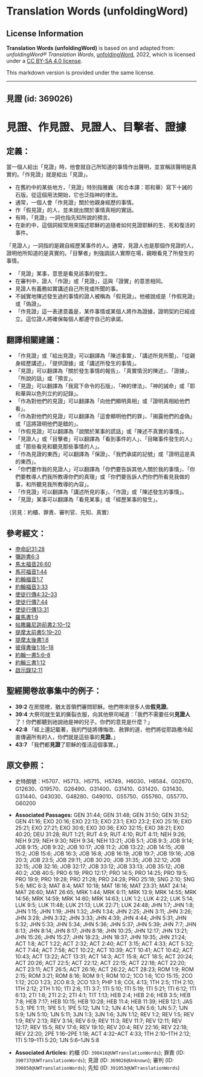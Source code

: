 # Translation Words (unfoldingWord)

## License Information

**Translation Words (unfoldingWord)** is based on and adapted from: _unfoldingWord® Translation Words_, [unfoldingWord](https://unfoldingword.org/utw), 2022, which is licensed under a [CC BY-SA 4.0 license](https://creativecommons.org/licenses/by-sa/4.0/legalcode.en).

This markdown version is provided under the same license.



--------------------------------

## 見證 (id: 369026)

見證、作見證、見證人、目擊者、證據
=================

定義：
---

當一個人給出「見證」時，他會就自己所知道的事情作出聲明，並宣稱該聲明是真實的。「作見證」就是給出「見證」。

* 在舊約中的某些地方，「見證」特別指雅巍（和合本譯：耶和華）寫下十誡的石版。從這個用法開始，它也泛指神的律法。
* 通常，一個人會「作見證」關於他親身經歷的事情。
* 作「假見證」的人，並未說出關於事情真相的實話。
* 有時，「見證」一詞也指先知所說的預言。
* 在新約中，這個詞經常用來描述耶穌的追隨者如何見證耶穌的生、死和復活的事件。

「見證人」一詞指的是親自經歷某事件的人。通常，見證人也是那個作見證的人，證明他所知道的是真實的。「目擊者」則強調該人實際在場，親眼看見了所發生的事情。

* 「見證」某事，意思是看見該事的發生。
* 在審判中，證人「作證」或「見證」，這與「證實」的意思相同。
* 見證人有義務如實講述自己所見或所聞的事。
* 不誠實地陳述發生過的事情的證人被稱為「假見證」。他被說成是「作假見證」或「偽證」。
* 「作見證」這一表達意義是，某件事情或某個人將作為證據，證明契約已經成立。這位證人將確保每個人都遵守自己的承諾。

翻譯相關建議：
-------

* 「作見證」或「給出見證」可以翻譯為「陳述事實」、「講述所見所聞」、「從親身經歷講述」、「提供證據」或「講述所發生的事情」。
* 「見證」可以翻譯為「關於發生事情的報告」、「真實情況的陳述」、「證據」、「所說的話」或「預言」。
* 「見證」可以翻譯為「我寫下命令的石版」、「神的律法」、「神的誡命」或「耶和華與以色列立約的記錄」。
* 「作為對他們的見證」可以翻譯為「向他們顯明真相」或「證明真相給他們看」。
* 「作為對他們的見證」可以翻譯為「這會顯明他們的罪」、「揭露他們的虛偽」或「這將證明他們是錯的」。
* 「作假見證」可以翻譯為「說關於某事的謊話」或「陳述不真實的事情」。
* 「見證人」或「目擊者」可以翻譯為「看到事件的人」、「目睹事件發生的人」或「那些看見和聽見那些事情的人」。
* 「作為見證的東西」可以翻譯為「保證」、「我們承諾的記號」或「證明這是真的東西」。
* 「你們要作我的見證人」可以翻譯為「你們要告訴其他人關於我的事情」、「你們要教導人們我所教導你們的真理」或「你們要告訴人們你們所看見我做的事，和所聽見我所教導的內容」。
* 「作見證」可以翻譯為「講述所見的事」、「作證」或「陳述發生的事情」。
* 「見證」某事可以翻譯為「看見某事」或「經歷某事的發生」。

（另見：約櫃、罪責、審判官、先知、真實）

參考經文：
-----

* [申命記31:28](https://ref.ly/Deut31:28)
* [彌迦書6:3](https://ref.ly/Mic6:3)
* [馬太福音26:60](https://ref.ly/Matt26:60)
* [馬可福音1:44](https://ref.ly/Mark1:44)
* [約翰福音1:7](https://ref.ly/John1:7)
* [約翰福音3:33](https://ref.ly/John3:33)
* [使徒行傳4:32–33](https://ref.ly/Acts4:32-Acts4:33)
* [使徒行傳7:44](https://ref.ly/Acts7:44)
* [使徒行傳13:31](https://ref.ly/Acts13:31)
* [羅馬書1:9](https://ref.ly/Rom1:9)
* [帖撒羅尼迦前書2:10–12](https://ref.ly/1Thess2:10-1Thess2:12)
* [提摩太前書5:19–20](https://ref.ly/1Tim5:19-1Tim5:20)
* [提摩太後書1:8](https://ref.ly/2Tim1:8)
* [彼得書後1:16–18](https://ref.ly/2Pet1:16-2Pet1:18)
* [約翰一書5:6–8](https://ref.ly/1John5:6-1John5:8)
* [約翰三書1:12](https://ref.ly/3John1:12)
* [啟示錄12:11](https://ref.ly/Rev12:11)

聖經開卷故事集中的例子：
------------

* **39:2** 在房間裡，猶太首領們審問耶穌。他們帶來很多人做**假見證**。
* **39:4** 大祭司就生氣的撕裂衣服，向其他祭司喊道：「我們不需要任何**見證人**了！你們都聽到祂說祂是神的兒子。你們的意見是什麼？」
* **42:8** 「經上還記載著，我的門徒將傳悔改、赦罪的道，他們將從耶路撒冷起直傳遍所有的人，你們就是這些事的**見證**。」
* **43:7** 「我們都**見證**了耶穌的復活這個事實。」

原文參照：
-----

* 史特朗號：H5707、H5713、H5715、H5749、H6030、H8584、G02670、G12630、G19570、G26490、G31400、G31410、G31420、G31430、G31440、G43030、G48280、G49010、G55750、G55760、G55770、G60200

* **Associated Passages:** GEN 31:44; GEN 31:48; GEN 31:50; GEN 31:52; GEN 41:16; EXO 20:16; EXO 22:13; EXO 23:1; EXO 23:2; EXO 25:16; EXO 25:21; EXO 27:21; EXO 30:6; EXO 30:36; EXO 32:15; EXO 38:21; EXO 40:20; DEU 31:28; RUT 1:21; RUT 4:9; RUT 4:10; RUT 4:11; NEH 9:26; NEH 9:29; NEH 9:30; NEH 9:34; NEH 13:21; JOB 5:1; JOB 9:3; JOB 9:14; JOB 9:15; JOB 9:32; JOB 10:17; JOB 11:2; JOB 13:22; JOB 14:15; JOB 15:2; JOB 15:6; JOB 16:3; JOB 16:8; JOB 16:19; JOB 19:7; JOB 19:16; JOB 20:3; JOB 23:5; JOB 29:11; JOB 30:20; JOB 31:35; JOB 32:12; JOB 32:15; JOB 32:16; JOB 32:17; JOB 33:12; JOB 33:13; JOB 35:12; JOB 40:2; JOB 40:5; PRO 6:19; PRO 12:17; PRO 14:5; PRO 14:25; PRO 19:5; PRO 19:9; PRO 19:28; PRO 21:28; PRO 24:28; PRO 25:18; SNG 2:10; SNG 5:6; MIC 6:3; MAT 8:4; MAT 10:18; MAT 18:16; MAT 23:31; MAT 24:14; MAT 26:60; MAT 26:65; MRK 1:44; MRK 6:11; MRK 13:9; MRK 14:55; MRK 14:56; MRK 14:59; MRK 14:60; MRK 14:63; LUK 1:2; LUK 4:22; LUK 5:14; LUK 9:5; LUK 11:48; LUK 21:13; LUK 22:71; LUK 24:48; JHN 1:7; JHN 1:8; JHN 1:15; JHN 1:19; JHN 1:32; JHN 1:34; JHN 2:25; JHN 3:11; JHN 3:26; JHN 3:28; JHN 3:32; JHN 3:33; JHN 4:39; JHN 4:44; JHN 5:31; JHN 5:32; JHN 5:33; JHN 5:34; JHN 5:36; JHN 5:37; JHN 5:39; JHN 7:7; JHN 8:13; JHN 8:14; JHN 8:17; JHN 8:18; JHN 10:25; JHN 12:17; JHN 13:21; JHN 15:26; JHN 15:27; JHN 18:23; JHN 18:37; JHN 19:35; JHN 21:24; ACT 1:8; ACT 1:22; ACT 2:32; ACT 2:40; ACT 3:15; ACT 4:33; ACT 5:32; ACT 7:44; ACT 7:58; ACT 10:22; ACT 10:39; ACT 10:41; ACT 10:42; ACT 10:43; ACT 13:22; ACT 13:31; ACT 14:3; ACT 15:8; ACT 18:5; ACT 20:24; ACT 20:26; ACT 22:5; ACT 22:12; ACT 22:15; ACT 22:18; ACT 22:20; ACT 23:11; ACT 26:5; ACT 26:16; ACT 26:22; ACT 28:23; ROM 1:9; ROM 2:15; ROM 3:21; ROM 8:16; ROM 9:1; ROM 10:2; 1CO 1:6; 1CO 15:15; 2CO 1:12; 2CO 1:23; 2CO 8:3; 2CO 13:1; PHP 1:8; COL 4:13; 1TH 2:5; 1TH 2:10; 1TH 2:12; 2TH 1:10; 1TI 2:6; 1TI 3:7; 1TI 5:10; 1TI 5:19; 1TI 5:21; 1TI 6:12; 1TI 6:13; 2TI 1:8; 2TI 2:2; 2TI 4:1; TIT 1:13; HEB 2:4; HEB 2:6; HEB 3:5; HEB 7:8; HEB 7:17; HEB 10:15; HEB 10:28; HEB 11:4; HEB 11:39; HEB 12:1; JAS 5:3; 1PE 1:11; 1PE 5:1; 1PE 5:12; 1JN 1:2; 1JN 4:14; 1JN 5:6; 1JN 5:7; 1JN 5:9; 1JN 5:10; 1JN 5:11; 3JN 1:3; 3JN 1:6; 3JN 1:12; REV 1:2; REV 1:5; REV 1:9; REV 2:13; REV 3:14; REV 6:9; REV 11:3; REV 11:7; REV 12:11; REV 12:17; REV 15:5; REV 17:6; REV 19:10; REV 20:4; REV 22:16; REV 22:18; REV 22:20; 2PE 1:16–2PE 1:18; ACT 4:32–ACT 4:33; 1TH 2:10–1TH 2:12; 1TI 5:19–1TI 5:20; 1JN 5:6–1JN 5:8
* **Associated Articles:** 約櫃 (ID: `390416@UWTranslationWords`); 罪責 (ID: `390737@UWTranslationWords`); 見證 (ID: `369026@Unknown`); 審判 (ID: `390858@UWTranslationWords`); 先知 (ID: `391053@UWTranslationWords`)

